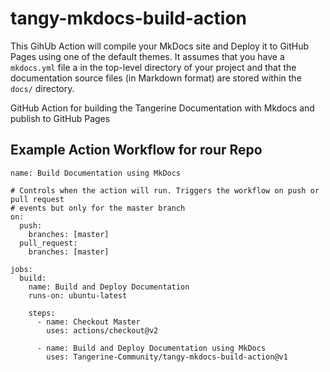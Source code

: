 # tangy-mkdocs-build-action

This GihUb Action will compile your MkDocs site and Deploy it to GitHub Pages using one of the default themes. It assumes that you have a `mkdocs.yml` file a in the top-level directory of your project and that the documentation source files (in Markdown format) are stored within the `docs/` directory. 

GitHub Action for building the Tangerine Documentation with Mkdocs and publish to GitHub Pages

## Example Action Workflow for rour Repo

```shell
name: Build Documentation using MkDocs

# Controls when the action will run. Triggers the workflow on push or pull request
# events but only for the master branch
on:
  push:
    branches: [master]
  pull_request:
    branches: [master]

jobs:
  build:
    name: Build and Deploy Documentation
    runs-on: ubuntu-latest

    steps:
      - name: Checkout Master
        uses: actions/checkout@v2

      - name: Build and Deploy Documentation using MkDocs
        uses: Tangerine-Community/tangy-mkdocs-build-action@v1
```